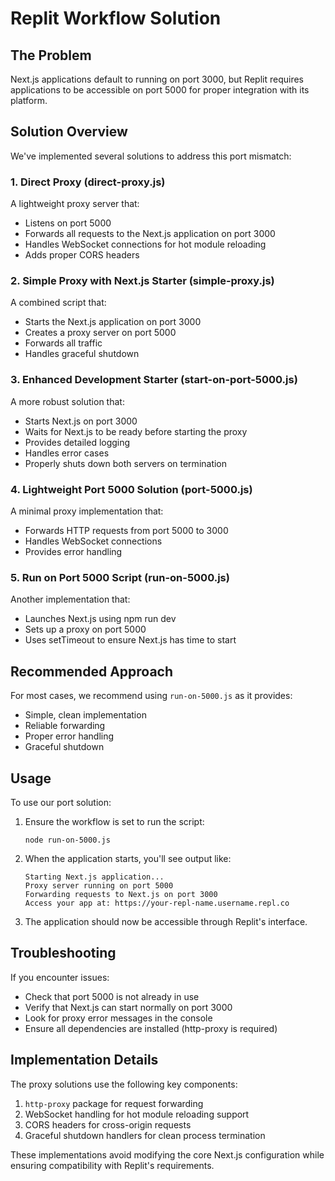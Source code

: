 # Replit Workflow Solution

## The Problem

Next.js applications default to running on port 3000, but Replit requires applications to be accessible on port 5000 for proper integration with its platform.

## Solution Overview

We've implemented several solutions to address this port mismatch:

### 1. Direct Proxy (direct-proxy.js)

A lightweight proxy server that:
- Listens on port 5000
- Forwards all requests to the Next.js application on port 3000
- Handles WebSocket connections for hot module reloading
- Adds proper CORS headers

### 2. Simple Proxy with Next.js Starter (simple-proxy.js)

A combined script that:
- Starts the Next.js application on port 3000
- Creates a proxy server on port 5000
- Forwards all traffic
- Handles graceful shutdown

### 3. Enhanced Development Starter (start-on-port-5000.js)

A more robust solution that:
- Starts Next.js on port 3000
- Waits for Next.js to be ready before starting the proxy
- Provides detailed logging
- Handles error cases
- Properly shuts down both servers on termination

### 4. Lightweight Port 5000 Solution (port-5000.js)

A minimal proxy implementation that:
- Forwards HTTP requests from port 5000 to 3000
- Handles WebSocket connections
- Provides error handling

### 5. Run on Port 5000 Script (run-on-5000.js)

Another implementation that:
- Launches Next.js using npm run dev
- Sets up a proxy on port 5000
- Uses setTimeout to ensure Next.js has time to start

## Recommended Approach

For most cases, we recommend using `run-on-5000.js` as it provides:
- Simple, clean implementation
- Reliable forwarding
- Proper error handling
- Graceful shutdown

## Usage

To use our port solution:

1. Ensure the workflow is set to run the script:
   ```
   node run-on-5000.js
   ```

2. When the application starts, you'll see output like:
   ```
   Starting Next.js application...
   Proxy server running on port 5000
   Forwarding requests to Next.js on port 3000
   Access your app at: https://your-repl-name.username.repl.co
   ```

3. The application should now be accessible through Replit's interface.

## Troubleshooting

If you encounter issues:

- Check that port 5000 is not already in use
- Verify that Next.js can start normally on port 3000
- Look for proxy error messages in the console
- Ensure all dependencies are installed (http-proxy is required)

## Implementation Details

The proxy solutions use the following key components:

1. `http-proxy` package for request forwarding
2. WebSocket handling for hot module reloading support
3. CORS headers for cross-origin requests
4. Graceful shutdown handlers for clean process termination

These implementations avoid modifying the core Next.js configuration while ensuring compatibility with Replit's requirements.
